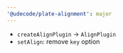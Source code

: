 ```yaml
---
'@udecode/plate-alignment': major
---
```


- `createAlignPlugin` -> `AlignPlugin`
- `setAlign`: remove `key` option
